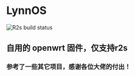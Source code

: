 # LynnOS

![R2s build status](https://github.com/NuoFang6/LynnOS/actions/workflows/R2S-LynnOS.yml/badge.svg)

## 自用的 openwrt 固件，仅支持r2s

### 参考了一些其它项目，感谢各位大佬的付出！
